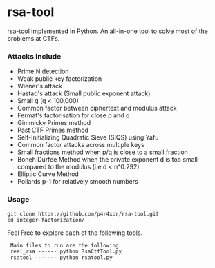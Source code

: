 # rsa-tool
rsa-tool implemented in Python. An all-in-one tool to solve most of the problems at CTFs.

### Attacks Include
  
 - Prime N detection
 - Weak public key factorization
 - Wiener's attack
 - Hastad's attack (Small public exponent attack)
 - Small q (q < 100,000)
 - Common factor between ciphertext and modulus attack
 - Fermat's factorisation for close p and q
 - Gimmicky Primes method
 - Past CTF Primes method
 - Self-Initializing Quadratic Sieve (SIQS) using Yafu
 - Common factor attacks across multiple keys
 - Small fractions method when p/q is close to a small fraction
 - Boneh Durfee Method when the private exponent d is too small compared to the modulus (i.e d < n^0.292)
 - Elliptic Curve Method
 - Pollards p-1 for relatively smooth numbers


### Usage
```
git clone https://github.com/p4r4xor/rsa-tool.git  
cd integer-factorization/  

```
Feel Free to explore each of the following tools.
```
 Main files to run are the following
 real_rsa ------ python RsaCtfTool.py
 rsatool ------- python rsatool.py
```

